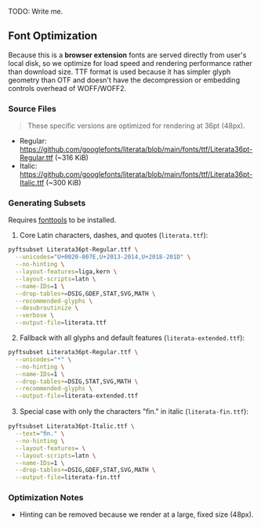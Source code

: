 TODO: Write me.

## Font Optimization

Because this is a **browser extension** fonts are served directly from user's local disk, so we optimize for load speed and rendering performance rather than download size. TTF format is used because it has simpler glyph geometry than OTF and doesn't have the decompression or embedding controls overhead of WOFF/WOFF2.

### Source Files

> These specific versions are optimized for rendering at 36pt (48px).

- Regular: <https://github.com/googlefonts/literata/blob/main/fonts/ttf/Literata36pt-Regular.ttf> (~316 KiB)
- Italic: <https://github.com/googlefonts/literata/blob/main/fonts/ttf/Literata36pt-Italic.ttf> (~300 KiB)

### Generating Subsets

Requires [fonttools](https://github.com/fonttools/fonttools) to be installed.

1. Core Latin characters, dashes, and quotes (`literata.ttf`):

```sh
pyftsubset Literata36pt-Regular.ttf \
  --unicodes="U+0020-007E,U+2013-2014,U+2018-201D" \
  --no-hinting \
  --layout-features=liga,kern \
  --layout-scripts=latn \
  --name-IDs=1 \
  --drop-tables+=DSIG,GDEF,STAT,SVG,MATH \
  --recommended-glyphs \
  --desubroutinize \
  --verbose \
  --output-file=literata.ttf
```

2. Fallback with all glyphs and default features (`literata-extended.ttf`):

```sh
pyftsubset Literata36pt-Regular.ttf \
  --unicodes="*" \
  --no-hinting \
  --name-IDs=1 \
  --drop-tables+=DSIG,STAT,SVG,MATH \
  --recommended-glyphs \
  --output-file=literata-extended.ttf
```

3. Special case with only the characters "ﬁn." in italic (`literata-fin.ttf`):

```sh
pyftsubset Literata36pt-Italic.ttf \
  --text="ﬁn." \
  --no-hinting \
  --layout-features= \
  --layout-scripts=latn \
  --name-IDs=1 \
  --drop-tables+=DSIG,GDEF,STAT,SVG,MATH \
  --output-file=literata-fin.ttf
```

### Optimization Notes

- Hinting can be removed because we render at a large, fixed size (48px).
